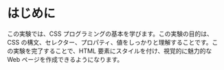 # はじめに

この実験では、CSS プログラミングの基本を学びます。この実験の目的は、CSS の構文、セレクター、プロパティ、値をしっかりと理解することです。この実験を完了することで、HTML 要素にスタイルを付け、視覚的に魅力的な Web ページを作成できるようになります。
